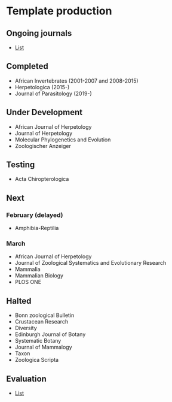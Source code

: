 # Template production

## Ongoing journals
* [List](https://docs.google.com/spreadsheets/d/1KDdmrWu9JSDwUJLUI-N3o3YJOszPVZz07p1Y5NqrT6I/edit#gid=0)

## Completed
- African Invertebrates (2001-2007 and 2008-2015)
- Herpetologica (2015-)
- Journal of Parasitology (2019-)

## Under Development
- African Journal of Herpetology
- Journal of Herpetology
- Molecular Phylogenetics and Evolution
- Zoologischer Anzeiger

## Testing
- Acta Chiropterologica

## Next
### February (delayed)
- Amphibia-Reptilia

### March
- African Journal of Herpetology
- Journal of Zoological Systematics and Evolutionary Research
- Mammalia
- Mammalian Biology
- PLOS ONE

## Halted
- Bonn zoological Bulletin
- Crustacean Research
- Diversity
- Edinburgh Journal of Botany
- Systematic Botany
- Journal of Mammalogy
- Taxon
- Zoologica Scripta

## Evaluation
* [List](https://docs.google.com/spreadsheets/d/19CHlSuGymuGDKcHO6P9iboozEZ8a5tzt_TNmeZVzjTs/edit#gid=0)
